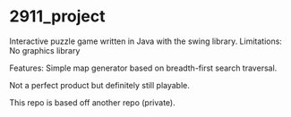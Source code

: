 # 2911_project

Interactive puzzle game written in Java with the swing library.
Limitations: No graphics library

Features: Simple map generator based on breadth-first search traversal.

Not a perfect product but definitely still playable.




This repo is based off another repo (private).
